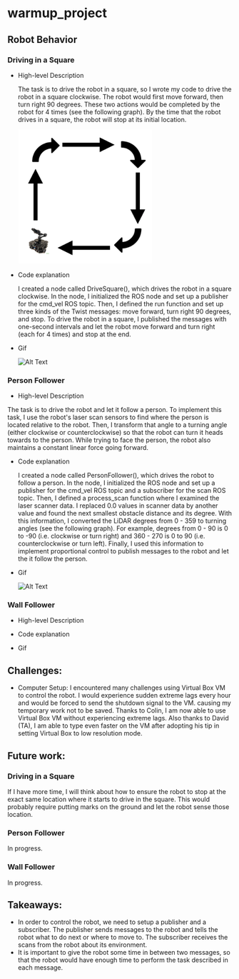 # warmup_project

## Robot Behavior

### Driving in a Square
* High-level Description

  The task is to drive the robot in a square, so I wrote my code to drive the robot in a square clockwise. The robot would first move forward, then turn right 90 degrees. These two actions would be completed by the robot for 4 times (see the following graph). By the time that the robot drives in a square, the robot will stop at its initial location. 
 
  <img src="drive_square_illustration.png" width="300" height="300" />



* Code explanation

  I created a node called DriveSquare(), which drives the robot in a square clockwise. In the node, I initialized the ROS node and set up a publisher for the cmd_vel ROS topic. Then, I defined the run function and set up three kinds of the Twist messages: move forward, turn right 90 degrees, and stop. To drive the robot in a square, I published the messages with one-second intervals and let the robot move forward and turn right (each for 4 times) and stop at the end.

* Gif 

  ![Alt Text](drive_square.gif)

### Person Follower
* High-level Description

 The task is to drive the robot and let it follow a person. To implement this task, I use the robot's laser scan sensors to find where the person is located relative to the robot. Then, I transform that angle to a turning angle (either clockwise or counterclockwise) so that the robot can turn it heads towards to the person. While trying to face the person, the robot also maintains a constant linear force going forward.
 
* Code explanation

  I created a node called PersonFollower(), which drives the robot to follow a person. In the node, I initialized the ROS node and set up a publisher for the cmd_vel ROS topic and a subscriber for the scan ROS topic. Then, I defined a process_scan function where I examined the laser scanner data. I replaced 0.0 values in scanner data by another value and found the next smallest obstacle distance and its degree. With this information, I converted the LiDAR degrees from 0 - 359 to turning angles (see the following graph). For example, degrees from 0 - 90 is 0 to -90 (i.e. clockwise or turn right) and 360 - 270 is 0 to 90  (i.e. counterclockwise or turn left). Finally, I used this information to implement proportional control to publish messages to the robot and let the it follow the person.

* Gif 

  ![Alt Text](person_follower.gif)

### Wall Follower
* High-level Description

 

* Code explanation


* Gif 

## Challenges: 
* Computer Setup: I encountered many challenges using Virtual Box VM to control the robot. I would experience sudden extreme lags every hour and would be forced to send the shutdown signal to the VM. causing my temporary work not to be saved. Thanks to Colin, I am now able to use Virtual Box VM without experiencing extreme lags. Also thanks to David (TA), I am able to type even faster on the VM after adopting his tip in setting Virtual Box to low resolution mode.

## Future work: 

### Driving in a Square
If I have more time, I will think about how to ensure the robot to stop at the exact same location where it starts to drive in the square. This would probably require putting marks on the ground and let the robot sense those location.

### Person Follower
In progress.

### Wall Follower
In progress. 

## Takeaways: 
* In order to control the robot, we need to setup a publisher and a subscriber. The publisher sends messages to the robot and tells the robot what to do next or where to move to. The subscriber receives the scans from the robot about its environment.
* It is important to give the robot some time in between two messages, so that the robot would have enough time to perform the task described in each message.
